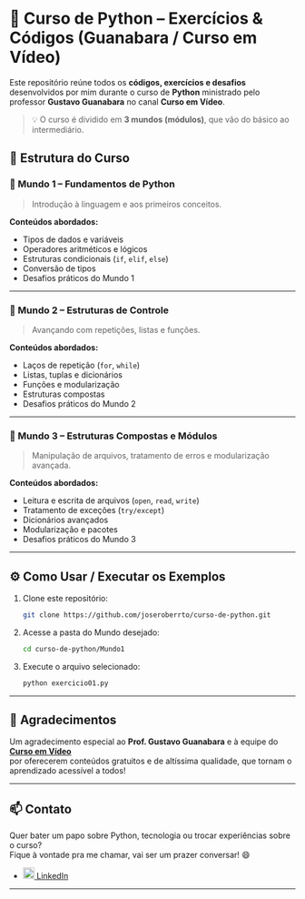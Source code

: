 # 🐍 Curso de Python – Exercícios & Códigos (Guanabara / Curso em Vídeo)

Este repositório reúne todos os **códigos, exercícios e desafios** desenvolvidos por mim durante o curso de **Python** ministrado pelo professor **Gustavo Guanabara** no canal **Curso em Vídeo**.

> 💡 O curso é dividido em **3 mundos (módulos)**, que vão do básico ao intermediário.

## 🧭 Estrutura do Curso

### 🥇 Mundo 1 – Fundamentos de Python
> Introdução à linguagem e aos primeiros conceitos.

**Conteúdos abordados:**
- Tipos de dados e variáveis  
- Operadores aritméticos e lógicos  
- Estruturas condicionais (`if`, `elif`, `else`)  
- Conversão de tipos  
- Desafios práticos do Mundo 1  

---

### 🥈 Mundo 2 – Estruturas de Controle
> Avançando com repetições, listas e funções.

**Conteúdos abordados:**
- Laços de repetição (`for`, `while`)  
- Listas, tuplas e dicionários  
- Funções e modularização  
- Estruturas compostas  
- Desafios práticos do Mundo 2  

---

### 🥉 Mundo 3 – Estruturas Compostas e Módulos
> Manipulação de arquivos, tratamento de erros e modularização avançada.

**Conteúdos abordados:**
- Leitura e escrita de arquivos (`open`, `read`, `write`)  
- Tratamento de exceções (`try/except`)  
- Dicionários avançados  
- Modularização e pacotes  
- Desafios práticos do Mundo 3  

---

## ⚙️ Como Usar / Executar os Exemplos

1. Clone este repositório:
   ```bash
   git clone https://github.com/joseroberrto/curso-de-python.git

2. Acesse a pasta do Mundo desejado:
    ```bash
    cd curso-de-python/Mundo1
    
3. Execute o arquivo selecionado:
    ```bash
    python exercicio01.py
---

## 🙏 Agradecimentos

Um agradecimento especial ao **Prof. Gustavo Guanabara** e à equipe do [**Curso em Vídeo**](https://www.cursoemvideo.com)  
por oferecerem conteúdos gratuitos e de altíssima qualidade, que tornam o aprendizado acessível a todos!


---

## 📫 Contato

Quer bater um papo sobre Python, tecnologia ou trocar experiências sobre o curso?  
Fique à vontade pra me chamar, vai ser um prazer conversar! 😄  

- [<img src="https://cdn.jsdelivr.net/gh/devicons/devicon/icons/linkedin/linkedin-original.svg" width="20"/> LinkedIn](https://www.linkedin.com/in/jos%C3%A9-roberto-80b02a383/)

---
